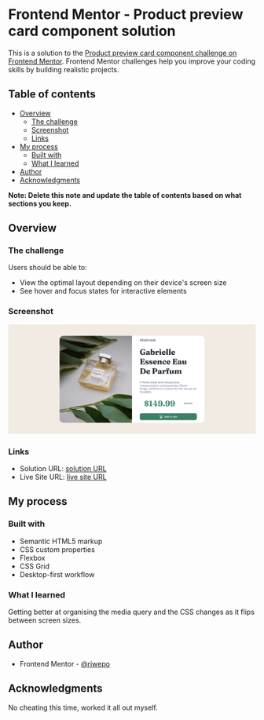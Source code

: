 # Frontend Mentor - Product preview card component solution

This is a solution to the [Product preview card component challenge on Frontend Mentor](https://www.frontendmentor.io/challenges/product-preview-card-component-GO7UmttRfa). Frontend Mentor challenges help you improve your coding skills by building realistic projects.

## Table of contents

- [Overview](#overview)
  - [The challenge](#the-challenge)
  - [Screenshot](#screenshot)
  - [Links](#links)
- [My process](#my-process)
  - [Built with](#built-with)
  - [What I learned](#what-i-learned)
- [Author](#author)
- [Acknowledgments](#acknowledgments)

**Note: Delete this note and update the table of contents based on what sections you keep.**

## Overview

### The challenge

Users should be able to:

- View the optimal layout depending on their device's screen size
- See hover and focus states for interactive elements

### Screenshot

![](./screenshot/screenshot.png?raw=true)

### Links

- Solution URL: [solution URL](https://github.com/riwepo/fem-product-preview-card-component)
- Live Site URL: [live site URL](https://riwepo.github.io/fem-product-preview-card-component/)

## My process

### Built with

- Semantic HTML5 markup
- CSS custom properties
- Flexbox
- CSS Grid
- Desktop-first workflow

### What I learned

Getting better at organising the media query and the CSS changes as it flips between screen sizes.

## Author

- Frontend Mentor - [@riwepo](https://www.frontendmentor.io/profile/yourusername)

## Acknowledgments

No cheating this time, worked it all out myself.

